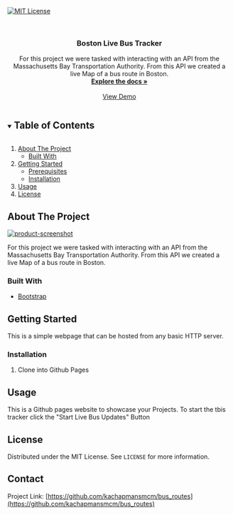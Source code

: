 [![MIT License][license-shield]][license-url]



<!-- PROJECT LOGO -->
<br />

  <h3 align="center">Boston Live Bus Tracker</h3>

  <p align="center">
    For this project we were tasked with interacting with an API from the Massachusetts Bay Transportation Authority. From this API we created a live Map of a bus route in Boston.
    <br />
    <a href="https://github.com/kachapmansmcm/bus_routes"><strong>Explore the docs »</strong></a>
    <br />
    <br />
    <a href="https://kachapmansmcm.github.io/bus_routes/">View Demo</a>
  </p>
</p>



<!-- TABLE OF CONTENTS -->
<details open="open">
  <summary><h2 style="display: inline-block">Table of Contents</h2></summary>
  <ol>
    <li>
      <a href="#about-the-project">About The Project</a>
      <ul>
        <li><a href="#built-with">Built With</a></li>
      </ul>
    </li>
    <li>
      <a href="#getting-started">Getting Started</a>
      <ul>
        <li><a href="#prerequisites">Prerequisites</a></li>
        <li><a href="#installation">Installation</a></li>
      </ul>
    </li>
    <li><a href="#usage">Usage</a></li>
    <li><a href="#license">License</a></li>
  </ol>
</details>



<!-- ABOUT THE PROJECT -->
## About The Project

[![product-screenshot]](https://kachapmansmcm.github.io/bus_routes/)

For this project we were tasked with interacting with an API from the Massachusetts Bay Transportation Authority. From this API we created a live Map of a bus route in Boston.



### Built With

* [Bootstrap](https://getbootstrap.com)




<!-- GETTING STARTED -->
## Getting Started

This is a simple webpage that can be hosted from any basic HTTP server.


### Installation

1. Clone into Github Pages


<!-- USAGE EXAMPLES -->
## Usage

This is a Github pages website to showcase your Projects.
To start the tbis tracker click the "Start Live Bus Updates" Button



<!-- LICENSE -->
## License

Distributed under the MIT License. See `LICENSE` for more information.



<!-- CONTACT -->
## Contact



Project Link: [https://github.com/kachapmansmcm/bus_routes](https://github.com/kachapmansmcm/bus_routes)








<!-- MARKDOWN LINKS & IMAGES -->
<!-- https://www.markdownguide.org/basic-syntax/#reference-style-links -->

[license-shield]: https://img.shields.io/badge/license-MIT-green
[license-url]: https://github.com/kachapmansmcm/kachapmansmcm.github.io/blob/main/LICENSE
[product-screenshot]: https://kachapmansmcm.github.io/assets/img/bus_tracker.png
